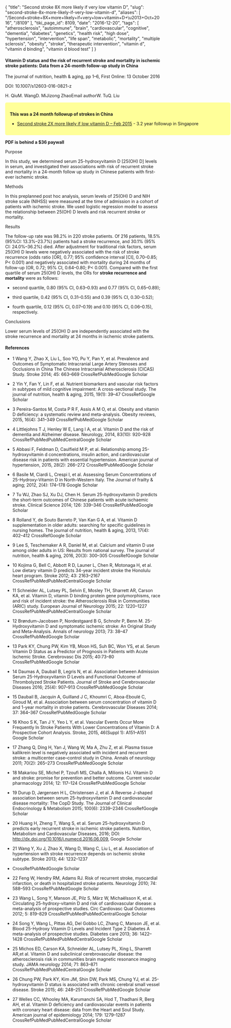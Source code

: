 {
    "title": "Second stroke 8X more likely if very low vitamin D",
    "slug": "second-stroke-8x-more-likely-if-very-low-vitamin-d",
    "aliases": [
        "/Second+stroke+8X+more+likely+if+very+low+vitamin+D+\u2013+Oct+2016",
        "/8109"
    ],
    "tiki_page_id": 8109,
    "date": "2016-12-20",
    "tags": [
        "atherosclerosis",
        "autoimmune",
        "brain",
        "cardiovascular",
        "cognitive",
        "dementia",
        "diabetes",
        "genetics",
        "health risk",
        "high dose",
        "hypertension",
        "intervention",
        "life span",
        "metabolic",
        "mortality",
        "multiple sclerosis",
        "obesity",
        "stroke",
        "therapeutic intervention",
        "vitamin d",
        "vitamin d binding",
        "vitamin d blood test"
    ]
}


#### Vitamin D status and the risk of recurrent stroke and mortality in ischemic stroke patients: Data from a 24-month follow-up study in China

The journal of nutrition, health & aging, pp 1–6, First Online: 13 October 2016

DOI: 10.1007/s12603-016-0821-z

H. QiuM. WangD. MiJizong ZhaoEmail authorW. TuQ. Liu

<div class="border" style="background-color:#FF9;padding:15px;margin:10px 0;border-radius:5px;width:700px">

 **This was a 24 month followup of strokes in China** 

* [Second stroke 2X more likely if low vitamin D – Feb 2015](/posts/second-stroke-2x-more-likely-if-low-vitamin-d) - 3.2 year followup in Singapore

</div>

 **PDF is behind a $36 paywall** 

Purpose

In this study, we determined serum 25-hydroxyvitamin D <span>[25(OH) D]</span> levels in serum, and investigated their associations with risk of recurrent stroke and mortality in a 24-month follow up study in Chinese patients with first-ever ischemic stroke.

Methods

In this preplanned post hoc analysis, serum levels of 25(OH) D and NIH stroke scale (NIHSS) were measured at the time of admission in a cohort of patients with ischemic stroke. We used logistic regression model to assess the relationship between 25(OH) D levels and risk recurrent stroke or mortality.

Results

The follow-up rate was 98.2% in 220 stroke patients. Of 216 patients, 18.5% (95%CI: 13.3%–23.7%) patients had a stroke recurrence, and 30.1% (95% CI: 24.0%–36.2%) died. After adjustment for traditional risk factors, serum 25(OH) D levels were negatively associated with the risk of stroke recurrence (odds ratio <span>[OR]</span>, 0.77; 95% confidence interval <span>[CI]</span>, 0.70–0.85; P< 0.001) and negatively associated with mortality during 24 months of follow-up (OR, 0.72; 95% CI, 0.64–0.80; P< 0.001). Compared with the first quartile of serum 25(OH) D levels, the ORs for  **stroke recurrence and mortality**  were as follows: 

* second quartile, 0.80 (95% CI, 0.63–0.93) and 0.77 (95% CI, 0.65–0.89); 

* third quartile, 0.42 (95% CI, 0.31–0.55) and 0.39 (95% CI, 0.30–0.52); 

* fourth quartile, 0.12 (95% CI, 0.07–0.19) and 0.10 (95% CI, 0.06–0.15), respectively.

Conclusions

Lower serum levels of 25(OH) D are independently associated with the stroke recurrence and mortality at 24 months in ischemic stroke patients.

#### References

* 1 Wang Y, Zhao X, Liu L, Soo YO, Pu Y, Pan Y, et al. Prevalence and Outcomes of Symptomatic Intracranial Large Artery Stenoses and Occlusions in China The Chinese Intracranial Atherosclerosis (CICAS) Study. Stroke 2014; 45: 663–669 CrossRefPubMedGoogle Scholar

* 2 Yin Y, Fan Y, Lin F, et al. Nutrient biomarkers and vascular risk factors in subtypes of mild cognitive impairment: A cross-sectional study. The journal of nutrition, health & aging, 2015, 19(1): 39–47 CrossRefGoogle Scholar

* 3 Pereira-Santos M, Costa P R F, Assis A M O, et al. Obesity and vitamin D deficiency: a systematic review and meta-analysis. Obesity reviews, 2015, 16(4): 341–349 CrossRefPubMedGoogle Scholar

* 4 Littlejohns T J, Henley W E, Lang I A, et al. Vitamin D and the risk of dementia and Alzheimer disease. Neurology, 2014, 83(10): 920–928 CrossRefPubMedPubMedCentralGoogle Scholar

* 5 Abbasi F, Feldman D, Caulfield M P, et al. Relationship among 25-hydroxyvitamin d concentrations, insulin action, and cardiovascular disease risk in patients with essential hypertension. American journal of hypertension, 2015, 28(2): 266–272 CrossRefPubMedGoogle Scholar

* 6 Basile M, Ciardi L, Crespi I, et al. Assessing Serum Concentrations of 25-Hydroxy-Vitamin D in North-Western Italy. The Journal of frailty & aging; 2012, 2(4): 174–178 Google Scholar

* 7 Tu WJ, Zhao SJ, Xu DJ, Chen H. Serum 25-hydroxyvitamin D predicts the short-term outcomes of Chinese patients with acute ischaemic stroke. Clinical Science 2014; 126: 339–346 CrossRefPubMedGoogle Scholar

* 8 Rolland Y, de Souto Barreto P, Van Kan G A, et al. Vitamin D supplementation in older adults: searching for specific guidelines in nursing homes. The journal of nutrition, health & aging, 2013, 17(4): 402–412 CrossRefGoogle Scholar

* 9 Lee S, Teschemaker A R, Daniel M, et al. Calcium and vitamin D use among older adults in US: Results from national survey. The journal of nutrition, health & aging, 2016, 20(3): 300–305 CrossRefGoogle Scholar

* 10 Kojima G, Bell C, Abbott R D, Launer L, Chen R, Motonaga H, et al. Low dietary vitamin D predicts 34-year incident stroke the Honolulu heart program. Stroke 2012; 43: 2163–2167 CrossRefPubMedPubMedCentralGoogle Scholar

* 11 Schneider AL, Lutsey PL, Selvin E, Mosley TH, Sharrett AR, Carson KA, et al. Vitamin D, vitamin D binding protein gene polymorphisms, race and risk of incident stroke: the Atherosclerosis Risk in Communities (ARIC) study. European Journal of Neurology 2015; 22: 1220–1227 CrossRefPubMedPubMedCentralGoogle Scholar

* 12 Brøndum-Jacobsen P, Nordestgaard B G, Schnohr P, Benn M. 25-Hydroxyvitamin D and symptomatic ischemic stroke: An Original Study and Meta-Analysis. Annals of neurology 2013; 73: 38–47 CrossRefPubMedGoogle Scholar

* 13 Park KY, Chung PW, Kim YB, Moon HS, Suh BC, Won YS, et al. Serum Vitamin D Status as a Predictor of Prognosis in Patients with Acute Ischemic Stroke. Cerebrovasc Dis 2015; 40:73–80 CrossRefPubMedGoogle Scholar

* 14 Daumas A, Daubail B, Legris N, et al. Association between Admission Serum 25-Hydroxyvitamin D Levels and Functional Outcome of Thrombolyzed Stroke Patients. Journal of Stroke and Cerebrovascular Diseases 2016; 25(4): 907–913 CrossRefPubMedGoogle Scholar

* 15 Daubail B, Jacquin A, Guilland J C, Khoumri C, Aboa-Eboulé C, Giroud M, et al. Association between serum concentration of vitamin D and 1-year mortality in stroke patients. Cerebrovascular Diseases 2014; 37: 364–367 CrossRefPubMedGoogle Scholar

* 16 Khoo S K, Tan J Y, Yeo L Y, et al. Vascular Events Occur More Frequently In Stroke Patients With Lower Concentrations of Vitamin D: A Prospective Cohort Analysis. Stroke, 2015, 46(Suppl 1): A151–A151 Google Scholar

* 17 Zhang Q, Ding H, Yan J, Wang W, Ma A, Zhu Z, et al. Plasma tissue kallikrein level is negatively associated with incident and recurrent stroke: a multicenter case–control study in China. Annals of neurology 2011; 70(2): 265–273 CrossRefPubMedGoogle Scholar

* 18 Makariou SE, Michel P, Tzoufi MS, Challa A, Milionis HJ. Vitamin D and stroke: promise for prevention and better outcome. Current vascular pharmacology 2014; 12: 117–124 CrossRefPubMedGoogle Scholar

* 19 Durup D, Jørgensen H L, Christensen J, et al. A Reverse J-shaped association between serum 25-hydroxyvitamin D and cardiovascular disease mortality: The CopD Study. The Journal of Clinical Endocrinology & Metabolism 2015; 100(6): 2339–2346 CrossRefGoogle Scholar

* 20 Huang H, Zheng T, Wang S, et al. Serum 25-hydroxyvitamin D predicts early recurrent stroke in ischemic stroke patients. Nutrition, Metabolism and Cardiovascular Diseases, 2016; DOI: http://dx.doi.org/10.1016/j.numecd.2016.06.009, Google Scholar

* 21 Wang Y, Xu J, Zhao X, Wang D, Wang C, Liu L, et al. Association of hypertension with stroke recurrence depends on ischemic stroke subtype. Stroke 2013; 44: 1232–1237

* CrossRefPubMedGoogle Scholar

* 22 Feng W, Hendry RM, Adams RJ. Risk of recurrent stroke, myocardial infarction, or death in hospitalized stroke patients. Neurology 2010; 74: 588–593 CrossRefPubMedGoogle Scholar

* 23 Wang L, Song Y, Manson JE, Pilz S, März W, Michaëlsson K, et al. Circulating 25-hydroxy-vitamin D and risk of cardiovascular disease: a meta-analysis of prospective studies. Circ Cardiovasc Qual Outcomes 2012; 5: 819–829 CrossRefPubMedPubMedCentralGoogle Scholar

* 24 Song Y, Wang L, Pittas AG, Del Gobbo LC, Zhang C, Manson JE, et al. Blood 25-Hydroxy Vitamin D Levels and Incident Type 2 Diabetes A meta-analysis of prospective studies. Diabetes care 2013; 36: 1422–1428 CrossRefPubMedPubMedCentralGoogle Scholar

* 25 Michos ED, Carson KA, Schneider AL, Lutsey PL, Xing L, Sharrett AR,et al. Vitamin D and subclinical cerebrovascular disease: the atherosclerosis risk in communities brain magnetic resonance imaging study. JAMA neurology 2014; 71: 863–871 CrossRefPubMedPubMedCentralGoogle Scholar

* 26 Chung PW, Park KY, Kim JM, Shin DW, Park MS, Chung YJ, et al. 25-hydroxyvitamin D status is associated with chronic cerebral small vessel disease. Stroke 2015; 46: 248–251 CrossRefPubMedGoogle Scholar

* 27 Welles CC, Whooley MA, Karumanchi SA, Hod T, Thadhani R, Berg AH, et al. Vitamin D deficiency and cardiovascular events in patients with coronary heart disease: data from the Heart and Soul Study. American journal of epidemiology 2014; 179: 1279–1287 CrossRefPubMedPubMedCentralGoogle Scholar